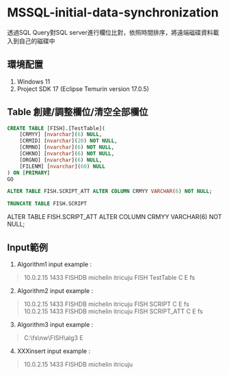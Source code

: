 # MSSQL-initial-data-synchronization
透過SQL Query對SQL server進行欄位比對，依照時間排序，將遠端磁碟資料載入到自己的磁碟中
## 環境配置
1. Windows 11
2. Project SDK 17 (Eclipse Temurin version 17.0.5)
## Table 創建/調整欄位/清空全部欄位
```SQL
CREATE TABLE [FISH].[TestTable](
	[CRMYY] [nvarchar](6) NULL,
	[CRMID] [nvarchar](20) NOT NULL,
	[CRMNO] [nvarchar](6) NOT NULL,
	[CHKNO] [nvarchar](6) NOT NULL,
	[ORGNO] [nvarchar](6) NULL,
	[FILENM] [nvarchar](60) NULL
) ON [PRIMARY]
GO
```
```SQL
ALTER TABLE FISH.SCRIPT_ATT ALTER COLUMN CRMYY VARCHAR(6) NOT NULL;
```
```SQL
TRUNCATE TABLE FISH.SCRIPT
```
ALTER TABLE FISH.SCRIPT_ATT ALTER COLUMN CRMYY VARCHAR(6) NOT NULL;
## Input範例
1. Algorithm1 input example :    
>10.0.2.15 1433 FISHDB michelin itricuju FISH TestTable C E fs  
2. Algorithm2 input example :    
>10.0.2.15 1433 FISHDB michelin itricuju FISH SCRIPT C E fs  
>10.0.2.15 1433 FISHDB michelin itricuju FISH SCRIPT_ATT C E fs  
3. Algorithm3 input example :   
>C:\fs\nw\FISH\alg3 E   
4. XXXinsert input example :     
>10.0.2.15 1433 FISHDB michelin itricuju  

